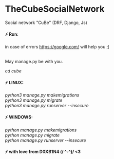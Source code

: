 # TheCubeSocialNetwork
Social network "CuBe" (DRF, Django, Js)


#### ⚡️ Run:

in case of errors https://google.com/ will help you ;)<br><br>

May manage.py be with you.

<i>cd cube</i>

#### ⚡️ LINUX:
<i>python3 manage.py makemigrations</i><br>
<i>python3 manage.py migrate</i><br>
<i>python3 manage.py runserver --insecure</i>

#### ⚡️ WINDOWS:
<i>python manage.py makemigrations</i><br>
<i>python manage.py migrate</i><br>
<i>python manage.py runserver --insecure</i>

#### ⚡️ with love from D0XB1N4 (/ ^-^)/ <3

